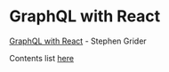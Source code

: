 # GraphQL with React

[GraphQL with React](https://www.udemy.com/course/graphql-with-react-course/)  - Stephen Grider

Contents list [here](https://www.udemy.com/course/graphql-with-react-course/)
